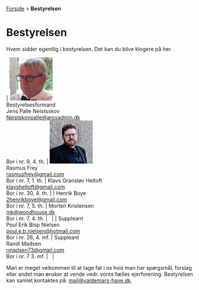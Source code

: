 [Forside](/) > **Bestyrelsen**

# Bestyrelsen

Hvem sidder egentlig i bestyrelsen. Det kan du blive klogere på her.

| ![alt text][palle]<br />Bestyrelsesformand<br />Jens Palle Neistsskov<br />Neistskovpalle@arosadmin.dk<br />Bor i nr. 9, 4. th. | ![alt text][rasmus]<br />Rasmus Frey<br />rasmusfrey@gmail.com<br />Bor i nr. 7, 1. th. | Klavs Gransløv Heltoft<br />klavsheltoft@gmail.com<br />Bor i nr. 30, 4. th. |
| Henrik Boye<br />2henrikboye@gmail.com<br />Bor i nr. 7, 5. th. | Morten Kristensen<br />mk@woodhouse.dk<br />Bor i nr. 7, 4. th. | &nbsp; |
| Suppleant<br />Poul Erik Bisp Nielsen<br />poul.e.b.nielsen@hotmail.com<br />Bor i nr. 26, 4. mf. | Suppleant<br />Randi Madsen<br />rmadsen73@gmail.com<br />Bor i nr. 7 3. mf. | &nbsp; |

Man er meget velkommen til at tage fat i os hvis man har spørgsmål, forslag eller andet man ønsker at vende vedr. vores fælles ejerforening.
Bestyrelsen kan samlet kontaktes på: [mail@valdemars-have.dk](mailto:mail@valdemars-have.dk).

[palle]: /billeder/palle.jpg "Jens Palle Neistsskov"
[rasmus]: /billeder/rasmus.jpg "Rasmus Frey"
[klavs]: /billeder/klavs.jpg "Klavs Gransløv Heltoft"
[henrik]: /billeder/henrik.jpg "Henrik Boye"
[morten]: /billeder/morten.jpg "Morten Kristensen"
[fotograf]: /billeder/fotograf.jpg "Fotografen er på vej"